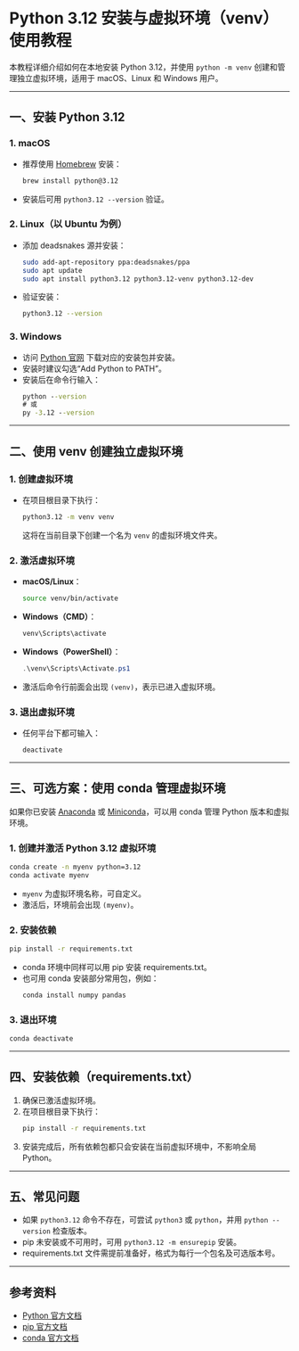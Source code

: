 # Python 3.12 安装与虚拟环境（venv）使用教程

本教程详细介绍如何在本地安装 Python 3.12，并使用 `python -m venv` 创建和管理独立虚拟环境，适用于 macOS、Linux 和 Windows 用户。

---

## 一、安装 Python 3.12

### 1. macOS
- 推荐使用 [Homebrew](https://brew.sh/) 安装：
  ```bash
  brew install python@3.12
  ```
- 安装后可用 `python3.12 --version` 验证。

### 2. Linux（以 Ubuntu 为例）
- 添加 deadsnakes 源并安装：
  ```bash
  sudo add-apt-repository ppa:deadsnakes/ppa
  sudo apt update
  sudo apt install python3.12 python3.12-venv python3.12-dev
  ```
- 验证安装：
  ```bash
  python3.12 --version
  ```

### 3. Windows
- 访问 [Python 官网](https://www.python.org/downloads/release/python-3120/) 下载对应的安装包并安装。
- 安装时建议勾选“Add Python to PATH”。
- 安装后在命令行输入：
  ```cmd
  python --version
  # 或
  py -3.12 --version
  ```

---

## 二、使用 venv 创建独立虚拟环境

### 1. 创建虚拟环境
- 在项目根目录下执行：
  ```bash
  python3.12 -m venv venv
  ```
  这将在当前目录下创建一个名为 `venv` 的虚拟环境文件夹。

### 2. 激活虚拟环境
- **macOS/Linux**：
  ```bash
  source venv/bin/activate
  ```
- **Windows（CMD）**：
  ```cmd
  venv\Scripts\activate
  ```
- **Windows（PowerShell）**：
  ```powershell
  .\venv\Scripts\Activate.ps1
  ```
- 激活后命令行前面会出现 `(venv)`，表示已进入虚拟环境。

### 3. 退出虚拟环境
- 任何平台下都可输入：
  ```bash
  deactivate
  ```

---

## 三、可选方案：使用 conda 管理虚拟环境

如果你已安装 [Anaconda](https://www.anaconda.com/products/distribution) 或 [Miniconda](https://docs.conda.io/en/latest/miniconda.html)，可以用 conda 管理 Python 版本和虚拟环境。

### 1. 创建并激活 Python 3.12 虚拟环境
```bash
conda create -n myenv python=3.12
conda activate myenv
```
- `myenv` 为虚拟环境名称，可自定义。
- 激活后，环境前会出现 `(myenv)`。

### 2. 安装依赖
```bash
pip install -r requirements.txt
```
- conda 环境中同样可以用 pip 安装 requirements.txt。
- 也可用 conda 安装部分常用包，例如：
  ```bash
  conda install numpy pandas
  ```

### 3. 退出环境
```bash
conda deactivate
```

---

## 四、安装依赖（requirements.txt）

1. 确保已激活虚拟环境。
2. 在项目根目录下执行：
   ```bash
   pip install -r requirements.txt
   ```
3. 安装完成后，所有依赖包都只会安装在当前虚拟环境中，不影响全局 Python。

---

## 五、常见问题
- 如果 `python3.12` 命令不存在，可尝试 `python3` 或 `python`，并用 `python --version` 检查版本。
- pip 未安装或不可用时，可用 `python3.12 -m ensurepip` 安装。
- requirements.txt 文件需提前准备好，格式为每行一个包名及可选版本号。

---

## 参考资料
- [Python 官方文档](https://docs.python.org/zh-cn/3.12/library/venv.html)
- [pip 官方文档](https://pip.pypa.io/zh/stable/)
- [conda 官方文档](https://docs.conda.io/projects/conda/zh-cn/latest/index.html) 